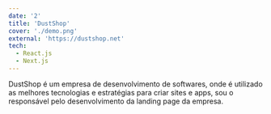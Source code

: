 ```yaml
---
date: '2'
title: 'DustShop'
cover: './demo.png'
external: 'https://dustshop.net'
tech:
  - React.js
  - Next.js
---
```


DustShop é um empresa de desenvolvimento de softwares, onde é utilizado as melhores tecnologias e estratégias para criar sites e apps, sou o responsável pelo desenvolvimento da landing page da empresa.
